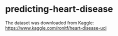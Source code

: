 # predicting-heart-disease
The dataset was downloaded from Kaggle: https://www.kaggle.com/ronitf/heart-disease-uci
